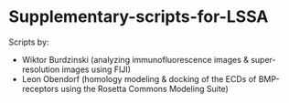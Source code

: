 # Supplementary-scripts-for-LSSA
Scripts by: 
* Wiktor Burdzinski (analyzing immunofluorescence images & super-resolution images using FIJI)
* Leon Obendorf (homology modeling & docking of the ECDs of BMP-receptors using the Rosetta Commons Modeling Suite)
